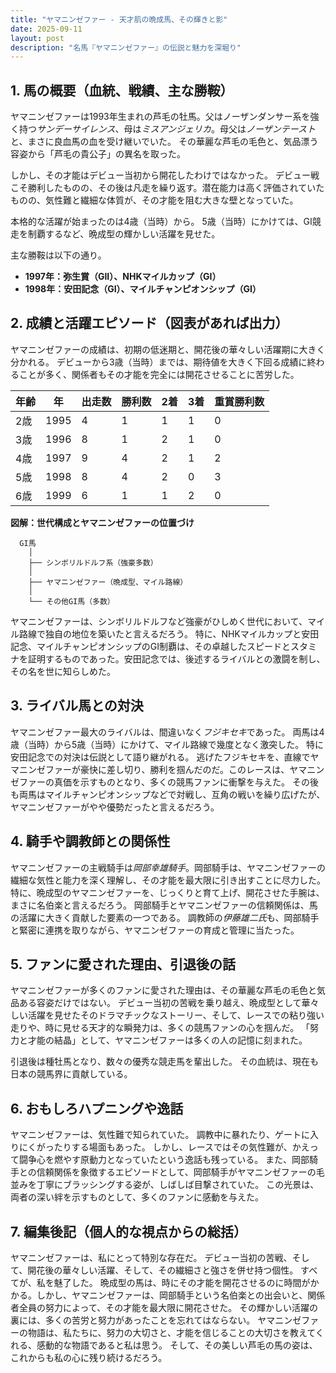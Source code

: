```yaml
---
title: "ヤマニンゼファー - 天才肌の晩成馬、その輝きと影"
date: 2025-09-11
layout: post
description: "名馬『ヤマニンゼファー』の伝説と魅力を深堀り"
---
```


## 1. 馬の概要（血統、戦績、主な勝鞍）

ヤマニンゼファーは1993年生まれの芦毛の牡馬。父はノーザンダンサー系を強く持つ*サンデーサイレンス*、母は*ミスアンジェリカ*。母父は*ノーザンテースト*と、まさに良血馬の血を受け継いでいた。  その華麗な芦毛の毛色と、気品漂う容姿から「芦毛の貴公子」の異名を取った。

しかし、その才能はデビュー当初から開花したわけではなかった。  デビュー戦こそ勝利したものの、その後は凡走を繰り返す。潜在能力は高く評価されていたものの、気性難と繊細な体質が、その才能を阻む大きな壁となっていた。

本格的な活躍が始まったのは4歳（当時）から。  5歳（当時）にかけては、GI競走を制覇するなど、晩成型の輝かしい活躍を見せた。

主な勝鞍は以下の通り。

* **1997年：弥生賞（GII）、NHKマイルカップ（GI）**
* **1998年：安田記念（GI）、マイルチャンピオンシップ（GI）**


## 2. 成績と活躍エピソード（図表があれば出力）

ヤマニンゼファーの成績は、初期の低迷期と、開花後の華々しい活躍期に大きく分かれる。  デビューから3歳（当時）までは、期待値を大きく下回る成績に終わることが多く、関係者もその才能を完全には開花させることに苦労した。

| 年齢 | 年 | 出走数 | 勝利数 | 2着 | 3着 | 重賞勝利数 |
|---|---|---|---|---|---|---|
| 2歳 | 1995 | 4 | 1 | 1 | 1 | 0 |
| 3歳 | 1996 | 8 | 1 | 2 | 1 | 0 |
| 4歳 | 1997 | 9 | 4 | 2 | 1 | 2 |
| 5歳 | 1998 | 8 | 4 | 2 | 0 | 3 |
| 6歳 | 1999 | 6 | 1 | 1 | 2 | 0 |


**図解：世代構成とヤマニンゼファーの位置づけ**

```
  GI馬
    │
    ├── シンボリルドルフ系（強豪多数）
    │
    ├── ヤマニンゼファー（晩成型、マイル路線）
    │
    └── その他GI馬（多数）
```

ヤマニンゼファーは、シンボリルドルフなど強豪がひしめく世代において、マイル路線で独自の地位を築いたと言えるだろう。  特に、NHKマイルカップと安田記念、マイルチャンピオンシップのGI制覇は、その卓越したスピードとスタミナを証明するものであった。安田記念では、後述するライバルとの激闘を制し、その名を世に知らしめた。


## 3. ライバル馬との対決

ヤマニンゼファー最大のライバルは、間違いなく*フジキセキ*であった。  両馬は4歳（当時）から5歳（当時）にかけて、マイル路線で幾度となく激突した。  特に安田記念での対決は伝説として語り継がれる。  逃げたフジキセキを、直線でヤマニンゼファーが豪快に差し切り、勝利を掴んだのだ。このレースは、ヤマニンゼファーの真価を示すものとなり、多くの競馬ファンに衝撃を与えた。  その後も両馬はマイルチャンピオンシップなどで対戦し、互角の戦いを繰り広げたが、ヤマニンゼファーがやや優勢だったと言えるだろう。


## 4. 騎手や調教師との関係性

ヤマニンゼファーの主戦騎手は*岡部幸雄騎手*。岡部騎手は、ヤマニンゼファーの繊細な気性と能力を深く理解し、その才能を最大限に引き出すことに尽力した。  特に、晩成型のヤマニンゼファーを、じっくりと育て上げ、開花させた手腕は、まさに名伯楽と言えるだろう。  岡部騎手とヤマニンゼファーの信頼関係は、馬の活躍に大きく貢献した要素の一つである。  調教師の*伊藤雄二氏*も、岡部騎手と緊密に連携を取りながら、ヤマニンゼファーの育成と管理に当たった。


## 5. ファンに愛された理由、引退後の話

ヤマニンゼファーが多くのファンに愛された理由は、その華麗な芦毛の毛色と気品ある容姿だけではない。  デビュー当初の苦戦を乗り越え、晩成型として華々しい活躍を見せたそのドラマチックなストーリー、そして、レースでの粘り強い走りや、時に見せる天才的な瞬発力は、多くの競馬ファンの心を掴んだ。  「努力と才能の結晶」として、ヤマニンゼファーは多くの人の記憶に刻まれた。

引退後は種牡馬となり、数々の優秀な競走馬を輩出した。  その血統は、現在も日本の競馬界に貢献している。


## 6. おもしろハプニングや逸話

ヤマニンゼファーは、気性難で知られていた。  調教中に暴れたり、ゲートに入りにくがったりする場面もあった。  しかし、レースではその気性難が、かえって闘争心を燃やす原動力となっていたという逸話も残っている。  また、岡部騎手との信頼関係を象徴するエピソードとして、岡部騎手がヤマニンゼファーの毛並みを丁寧にブラッシングする姿が、しばしば目撃されていた。  この光景は、両者の深い絆を示すものとして、多くのファンに感動を与えた。


## 7. 編集後記（個人的な視点からの総括）

ヤマニンゼファーは、私にとって特別な存在だ。  デビュー当初の苦戦、そして、開花後の華々しい活躍、そして、その繊細さと強さを併せ持つ個性。  すべてが、私を魅了した。  晩成型の馬は、時にその才能を開花させるのに時間がかかる。しかし、ヤマニンゼファーは、岡部騎手という名伯楽との出会いと、関係者全員の努力によって、その才能を最大限に開花させた。  その輝かしい活躍の裏には、多くの苦労と努力があったことを忘れてはならない。  ヤマニンゼファーの物語は、私たちに、努力の大切さと、才能を信じることの大切さを教えてくれる、感動的な物語であると私は思う。  そして、その美しい芦毛の馬の姿は、これからも私の心に残り続けるだろう。
